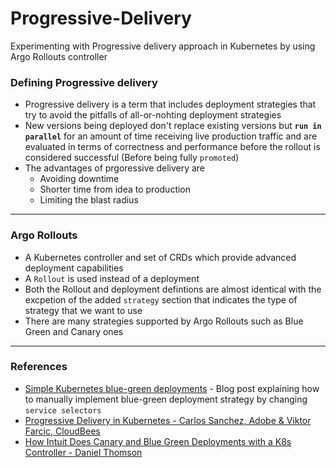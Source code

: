 # Progressive-Delivery
Experimenting with Progressive delivery approach in Kubernetes by using Argo Rollouts controller

### Defining Progressive delivery
- Progressive delivery is a term that includes deployment strategies that try to avoid the pitfalls of all-or-nohting deployment strategies
- New versions being deployed don't replace existing versions but **`run in parallel`** for an amount of time receiving live production traffic and are evaluated in terms of correctness and performance before the rollout is considered successful (Before being fully `promoted`)
- The advantages of prgoressive delivery are
  - Avoiding downtime
  - Shorter time from idea to production
  - Limiting the blast radius

---

### Argo Rollouts
- A Kubernetes controller and set of CRDs which provide advanced deployment capabilities
- A `Rollout` is used instead of a deployment
- Both the Rollout and deployment defintions are almost identical with the excpetion of the added `strategy` section that indicates the type of strategy that we want to use
- There are many strategies supported by Argo Rollouts such as Blue Green and Canary ones

---

### References
- [Simple Kubernetes blue-green deployments](https://blog.nillsf.com/index.php/2019/11/10/simple-kubernetes-blue-green-deployments/) - Blog post explaining how to manually implement blue-green deployment strategy by changing `service selectors`
- [Progressive Delivery in Kubernetes - Carlos Sanchez, Adobe & Viktor Farcic, CloudBees](https://www.youtube.com/watch?v=Jf29YXu1Q48)
- [How Intuit Does Canary and Blue Green Deployments with a K8s Controller - Daniel Thomson](https://www.youtube.com/watch?v=yeVkTTO9nOA)